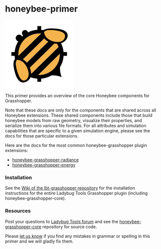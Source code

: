 # honeybee-primer

![Honeybee](https://github.com/ladybug-tools/artwork/raw/master/icons_bugs/grasshopper_tabs/small/Honeybee.png)

This primer provides an overview of the core Honeybee components for Grasshopper.

Note that these docs are only for the components that are shared across all Honeybee
extensions. These shared components include those that build honeybee models
from raw geometry, visualize their properties, and serialize them into various
file formats. For all attributes and simulation capabilities that are specific
to a given simulation engine, please see the docs for those particular extensions.

Here are the docs for the most common honeybee-grasshopper plugin extensions:

* [honeybee-grasshopper-radiance](https://docs.ladybug.tools/hb-radiance-primer/)
* [honeybee-grasshopper-energy](https://github.com/ladybug-tools/hb-energy-primer)

### Installation

See the [Wiki of the lbt-grasshopper repository](https://github.com/ladybug-tools/lbt-grasshopper/wiki)
for the installation instructions for the entire Ladybug Tools Grasshopper plugin (including honeybee-grasshopper-core).

### Resources

Post your questions to [Ladybug Tools forum](http://discourse.ladybug.tools) and
see the [honeybee-grasshopper-core](https://github.com/ladybug-tools/honeybee-grasshopper-core)
repository for source code.

Please [let us know](https://github.com/ladybug-tools/honeybee-grasshopper-core/issues)
if you find any mistakes in grammar or spelling in this primer and we will gladly fix them.
